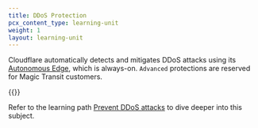 ```yaml
---
title: DDoS Protection
pcx_content_type: learning-unit
weight: 1
layout: learning-unit
---
```


Cloudflare automatically detects and mitigates DDoS attacks using its [Autonomous Edge](/ddos-protection/about/components/#autonomous-edge), which is always-on. `Advanced` protections are reserved for Magic Transit customers.

{{<render file=_ddos-attack-coverage.md productFolder="ddos-protection">}}

Refer to the learning path [Prevent DDoS attacks](/learning-paths/prevent-ddos-attacks/) to dive deeper into this subject.